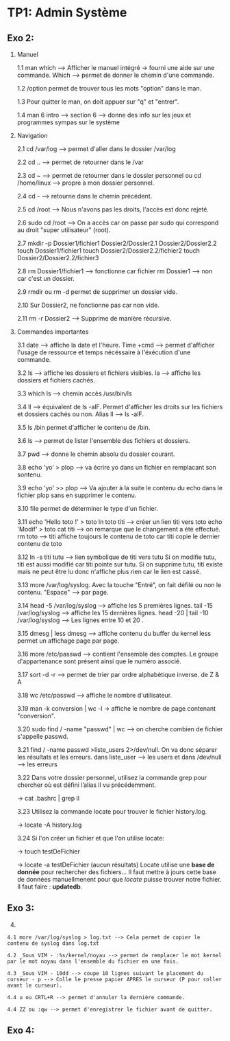 # TP1: Admin Système

## Exo 2:

1. Manuel

    1.1 man which --> Afficher le manuel intégré -> fourni une aide sur une commande.
         Which --> permet de donner le chemin d'une commande.
    
    1.2 /option permet de trouver tous les mots "option" dans le man.

    1.3 Pour quitter le man, on doit appuer sur "q" et "entrer".

    1.4 man 6 intro --> section 6 --> donne des info sur les jeux et programmes sympas sur le système
    
2. Navigation

    2.1 cd /var/log --> permet d'aller dans le dossier /var/log
    
    2.2 cd .. --> permet de retourner dans le /var
    
    2.3 cd ~ --> permet de retourner dans le dossier personnel ou cd /home/linux --> propre à mon dossier personnel.
    
    2.4 cd - --> retourne dans le chemin précédent.
    
    2.5 cd /root --> Nous n'avons pas les droits, l'accès est donc rejeté.
    
    2.6 sudo cd /root --> On a accès car on passe par sudo qui correspond au droit "super utilisateur" (root).
    
    2.7 mkdir -p Dossier1/fichier1 Dossier2/Dossier2.1 Dossier2/Dossier2.2
        touch Dossier1/fichier1
        touch Dossier2/Dossier2.2/fichier2 
        touch Dossier2/Dossier2.2/fichier3
    
    2.8 rm Dossier1/fichier1 --> fonctionne car fichier
         rm Dossier1 --> non car c'est un dossier.
         
    2.9 rmdir ou rm -d permet de supprimer un dossier vide.
    
    2.10 Sur Dossier2, ne fonctionne pas car non vide.
    
    2.11 rm -r Dossier2 --> Supprime de manière récursive.
    
3. Commandes importantes

    3.1 date --> affiche la date et l'heure. 
        Time +cmd --> permet d'afficher l'usage de ressource et temps nécéssaire à           l'éxécution d'une commande.
    
    3.2 ls --> affiche les dossiers et fichiers visibles.
         la --> affiche les dossiers et fichiers cachés.
         
    3.3 which ls --> chemin accès /usr/bin/ls
    
    3.4 ll --> équivalent de ls -alF. Permet d'afficher les droits sur les fichiers et dossiers cachés ou non.
         Alias ll --> ls -alF.
    
    3.5 ls /bin permet d'afficher le contenu de /bin.
    
    3.6 ls --> permet de lister l'ensemble des fichiers et dossiers.
    
    3.7 pwd --> donne le chemin absolu du dossier courant.
    
    3.8 echo 'yo' > plop --> va écrire yo dans un fichier en remplacant son sontenu. 
    
    3.9 echo 'yo' >> plop --> Va ajouter à la suite le contenu du echo dans le fichier plop sans en supprimer le contenu.
    
    3.10 file permet de déterminer le type d'un fichier.

    3.11 echo 'Hello toto !' > toto
          ln toto titi --> créer un lien titi vers toto
          echo 'Modif' > toto
          cat titi --> on remarque que le changement a été effectué.
          rm toto --> titi affiche toujours le contenu de toto car titi copie le dernier contenu de toto
    
    3.12 ln -s titi tutu --> lien symbolique de titi vers tutu
          Si on modifie tutu, titi est aussi modifié car titi pointe sur tutu.
          Si on supprime tutu, titi existe mais ne peut être lu donc n'affiche plus rien car le lien est cassé.
    
    3.13 more /var/log/syslog. Avec la touche "Entré", on fait défilé ou non le contenu. "Espace" --> par page.
    
    3.14 head -5 /var/log/syslog --> affiche les 5 premières lignes.
        tail -15 /var/log/syslog --> affiche les 15 dernières lignes.
        head -20 | tail -10 /var/log/syslog --> Les lignes entre 10 et 20 .
        
    3.15 dmesg | less
        dmesg --> affiche contenu du buffer du kernel
        less permet un affichage page par page.
    
    3.16 more /etc/passwd --> contient l'ensemble des comptes. Le groupe d'appartenance sont présent ainsi que le numéro associé.


    3.17 sort -d -r --> permet de trier par ordre alphabétique inverse. de Z & A

    3.18 wc /etc/passwd --> affiche le nombre d'utilisateur.

    3.19 man -k conversion | wc -l -> affiche le nombre de page contenant "conversion".


    3.20 sudo find / -name "passwd" | wc --> on cherche combien de fichier s'appelle passwd.
    
    3.21 find / -name passwd >liste_users 2>/dev/null.
         On va donc séparer les résultats et les erreurs.
         dans liste_user --> les users et dans /dev/null --> les erreurs
    
    3.22 Dans votre dossier personnel, utilisez la commande grep pour chercher où est défini 
    l’alias ll vu précédemment.

    ->  cat .bashrc | grep ll                                                                                     
   
    3.23 Utilisez la commande locate pour trouver le fichier history.log.

    -> locate -A history.log                                                                                       
   
    3.24 Si l'on créer un fichier et que l'on utilise locate:

    -> touch testDeFichier

    -> locate -a testDeFichier (aucun résultats) 
    Locate utilise une **base de donnée** pour rechercher des fichiers... Il faut mettre à jours cette base de données
    manuellmenent pour que *locate* puisse trouver notre fichier. Il faut faire : **updatedb**.
    
## Exo 3:

4. 

    4.1 more /var/log/syslog > log.txt --> Cela permet de copier le contenu de syslog dans log.txt
    
    4.2 _Sous VIM - :%s/kernel/noyau --> permet de remplacer le mot kernel par le mot noyau dans l'ensemble du fichier en une fois.
    
    4.3 _Sous VIM - 10dd --> coupe 10 lignes suivant le placement du curseur - p --> Colle le presse papier APRES le curseur (P pour coller avant le curseur).
    
    4.4 u ou CRTL+R --> permet d'annuler la dernière commande.
    
    4.4 ZZ ou :qw --> permet d'enregistrer le fichier avant de quitter.
 

## Exo 4:
    
